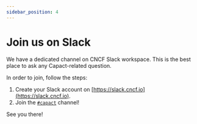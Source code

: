 ```yaml
---
sidebar_position: 4
---
```


# Join us on Slack

We have a dedicated channel on CNCF Slack workspace. This is the best place to ask any Capact-related question.

In order to join, follow the steps:

1. Create your Slack account on [https://slack.cncf.io](https://slack.cncf.io).
1. Join the [`#capact`](https://cloud-native.slack.com/archives/C023YTAHKLG) channel!

See you there!